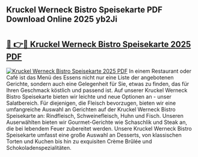 ## Kruckel Werneck Bistro Speisekarte PDF Download Online 2025 yb2Ji

# <h2><a href="http://gcctw1.nevu.top/?p=Kruckel+Werneck+Bistro+Speisekarte">🔗 👉🔴 Kruckel Werneck Bistro Speisekarte 2025 PDF</a></h2>

[![Kruckel Werneck Bistro Speisekarte 2025 PDF](https://i.imgur.com/dBaPXMq.png)](http://gcctw1.nevu.top/?p=Kruckel+Werneck+Bistro+Speisekarte)
In einem Restaurant oder Café ist das Menü des Essens nicht nur eine Liste der angebotenen Gerichte, sondern auch eine Gelegenheit für Sie, etwas zu finden, das für Ihren Geschmack köstlich und passend ist. Auf unserer Kruckel Werneck Bistro Speisekarte bieten wir leichte und neue Optionen an - unser Salatbereich. Für diejenigen, die Fleisch bevorzugen, bieten wir eine umfangreiche Auswahl an Gerichten auf der Kruckel Werneck Bistro Speisekarte an: Rindfleisch, Schweinefleisch, Huhn und Fisch. Unseren Auserwählten bieten wir Gourmet-Gerichte wie Schaschlik und Steak an, die bei lebendem Feuer zubereitet werden. Unsere Kruckel Werneck Bistro Speisekarte umfasst eine große Auswahl an Desserts, von klassischen Torten und Kuchen bis hin zu exquisiten Crème Brûlée und Schokoladenspezialitäten.
